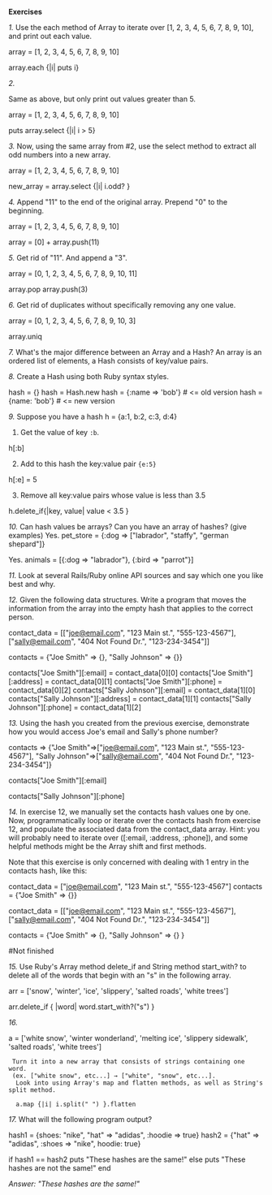 **Exercises**

*1.* Use the each method of Array to iterate over [1, 2, 3, 4, 5, 6, 7, 8, 9, 10], and print out each value.

array = [1, 2, 3, 4, 5, 6, 7, 8, 9, 10]

array.each {|i| puts i}

*2.*

Same as above, but only print out values greater than 5.

array = [1, 2, 3, 4, 5, 6, 7, 8, 9, 10]

puts array.select {|i| i > 5}

*3.* Now, using the same array from #2, use the select method to extract all odd numbers into a new array.

array = [1, 2, 3, 4, 5, 6, 7, 8, 9, 10]

new_array = array.select {|i| i.odd? }

*4.*
Append "11" to the end of the original array. Prepend "0" to the beginning.

array = [1, 2, 3, 4, 5, 6, 7, 8, 9, 10]

array = [0] + array.push(11)

*5.*
Get rid of "11". And append a "3".

array = [0, 1, 2, 3, 4, 5, 6, 7, 8, 9, 10, 11]

array.pop
array.push(3)

*6.* Get rid of duplicates without specifically removing any one value.

 array = [0, 1, 2, 3, 4, 5, 6, 7, 8, 9, 10, 3]

 array.uniq

*7.*
 What's the major difference between an Array and a Hash?
 An array is an ordered list of elements, a Hash consists of key/value pairs.

*8.*
Create a Hash using both Ruby syntax styles.

hash = {}
hash = Hash.new
hash = {:name => 'bob'} # <= old version
hash = {name: 'bob'} # <= new version

*9.*
Suppose you have a hash h = {a:1, b:2, c:3, d:4}

1. Get the value of key `:b`.

  h[:b]

2. Add to this hash the key:value pair `{e:5}`

  h[:e] = 5

3. Remove all key:value pairs whose value is less than 3.5

h.delete_if{|key, value| value < 3.5 }

*10.*
Can hash values be arrays? Can you have an array of hashes? (give examples)
 Yes.
 pet_store = {:dog => ["labrador", "staffy", "german shepard"]}

 Yes.
 animals = [{:dog => "labrador"}, {:bird => "parrot"}]

 *11.*
 Look at several Rails/Ruby online API sources and say which one you like best and why.

 *12.*
 Given the following data structures.
 Write a program that moves the information from the array into the empty hash that applies to the correct person.

 contact_data = [["joe@email.com", "123 Main st.", "555-123-4567"],
            ["sally@email.com", "404 Not Found Dr.", "123-234-3454"]]

contacts = {"Joe Smith" => {}, "Sally Johnson" => {}}

contacts["Joe Smith"][:email] = contact_data[0][0]
contacts["Joe Smith"][:address] = contact_data[0][1]
contacts["Joe Smith"][:phone] = contact_data[0][2]
contacts["Sally Johnson"][:email] = contact_data[1][0]
contacts["Sally Johnson"][:address] = contact_data[1][1]
contacts["Sally Johnson"][:phone] = contact_data[1][2]

*13.*
Using the hash you created from the previous exercise, demonstrate how you would access Joe's email and Sally's phone number?

contacts
=> {"Joe Smith"=>["joe@email.com", "123 Main st.", "555-123-4567"],
"Sally Johnson"=>["sally@email.com", "404 Not Found Dr.", "123-234-3454"]}

contacts["Joe Smith"][:email]

contacts["Sally Johnson"][:phone]

*14.*
In exercise 12, we manually set the contacts hash values one by one.
Now, programmatically loop or iterate over the contacts hash from exercise 12,
and populate the associated data from the contact_data array. Hint: you will probably need to iterate over
([:email, :address, :phone]), and some helpful methods might be the Array shift and first methods.

Note that this exercise is only concerned with dealing with 1 entry in the contacts hash, like this:

contact_data = ["joe@email.com", "123 Main st.", "555-123-4567"]
contacts = {"Joe Smith" => {}}

contact_data = [["joe@email.com", "123 Main st.", "555-123-4567"],
            ["sally@email.com", "404 Not Found Dr.", "123-234-3454"]]

contacts = {"Joe Smith" => {}, "Sally Johnson" => {} }


#Not finished

*15.*
Use Ruby's Array method delete_if and String method start_with? to delete all of the words
that begin with an "s" in the following array.

arr = ['snow', 'winter', 'ice', 'slippery', 'salted roads', 'white trees']


arr.delete_if { |word| word.start_with?("s") }

*16.*

a = ['white snow', 'winter wonderland', 'melting ice',
     'slippery sidewalk', 'salted roads', 'white trees']

     Turn it into a new array that consists of strings containing one word.
     (ex. ["white snow", etc...] → ["white", "snow", etc...].
      Look into using Array's map and flatten methods, as well as String's split method.

      a.map {|i| i.split(" ") }.flatten


*17.*
What will the following program output?

hash1 = {shoes: "nike", "hat" => "adidas", :hoodie => true}
hash2 = {"hat" => "adidas", :shoes => "nike", hoodie: true}

if hash1 == hash2
  puts "These hashes are the same!"
else
  puts "These hashes are not the same!"
end

*Answer: "These hashes are the same!"*
